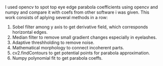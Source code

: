I used opencv to spot top eye edge parabola coefficients using opencv and numpy and compare it with coefs from other software i was given.
This work consists of aplying several methods in a row:
1) Sobel filter among y axis to get derivative field, which corresponds horizontal edges.
2) Median filter to remove small gradient changes especially in eyelashes.
3) Adaptive threshholding to remove noise.
4) Mathematical morphology to connect incoherent parts.
5) cv2.findContours to get potential points for parabola approximation.
6) Numpy polynomial fit to get parabola coeffs.
